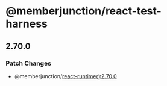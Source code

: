 # @memberjunction/react-test-harness

## 2.70.0

### Patch Changes

- @memberjunction/react-runtime@2.70.0

